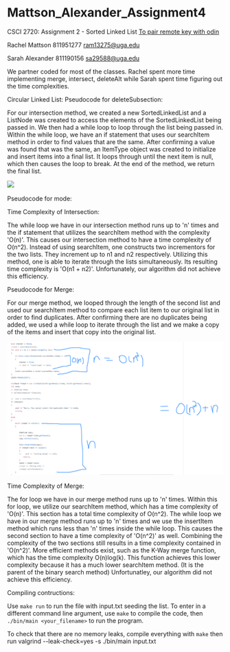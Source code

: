 # Mattson_Alexander_Assignment4
CSCI 2720: Assignment 2 - Sorted Linked List
[To pair remote key with odin](https://github.com/cs1302uga/cs1302-tutorials/blob/master/github-setup.md#setting-up-ssh-keys)

Rachel Mattson
811951277
ram13275@uga.edu

Sarah Alexander
811190156
sa29588@uga.edu



We partner coded for most of the classes. Rachel spent more time implementing merge, intersect, deleteAlt while Sarah spent time figuring out the time complexities. 


Circular Linked List:
Pseudocode for deleteSubsection:

For our intersection method, we created a new SortedLinkedList and a ListNode was created to access the elements of the SortedLinkedList being passed in. We then had a while loop to loop through the list being passed in. Within the while loop, we have an if statement that uses our searchItem method in order to find values that are the same. After confirming a value was found that was the same, an ItemType object was created to initialize and insert items into a final list. It loops through until the next item is null, which then causes the loop to break. At the end of the method, we return the final list. 

![](intersectionO.PNG)


Pseudocode for mode:


Time Complexity of Intersection:

The while loop we have in our intersection method runs up to 'n' times and the if statement that utilizes the searchItem method with the complexity 'O(n)'. This causes our intersection method to have a time complexity of O(n^2). Instead of using searchItem, one constructs two incrementors for the two lists. They increment up to n1 and n2 respectively. Utilizing this method, one is able to iterate through the lists simultaneously. Its resulting time complexity is 'O(n1 + n2)'. Unfortunately, our algorithm did not achieve this efficiency. 



Pseudocode for Merge:

For our merge method, we looped through the length of the second list and used our searchItem method to compare each list item to our original list in order to find duplicates. After confirming there are no duplicates being added, we used a while loop to iterate through the list and we make a copy of the items and insert that copy into the original list. 


![](mergeO.PNG)

Time Complexity of Merge:

The for loop we have in our merge method runs up to 'n' times. Within this for loop, we utilize our searchItem method, which has a time complexity of 'O(n)'. This section has a total time complexity of O(n^2). The while loop we have in our merge method runs up to 'n' times and we use the insertItem method which runs less than 'n' times inside the while loop. This causes the second section to have a time complexity of 'O(n^2)' as well. Combining the complexity of the two sections still results in a time complexity contained in 'O(n^2)'. More efficient methods exist, such as the K-Way merge function, which has the time complexity O(n)log(k). This function achieves this lower complexity because it has a much lower searchItem method. (It is the parent of the binary search method) Unfortunatley, our algorithm did not achieve this efficiency. 


Compiling contructions:

Use `make run` to run the file with input.txt seeding the list.
To enter in a different command line argument, use `make` to compile the code, then `./bin/main <your_filename>` to run the program.

To check that there are no memory leaks, compile everything with `make` then run valgrind --leak-check=yes -s ./bin/main input.txt 


